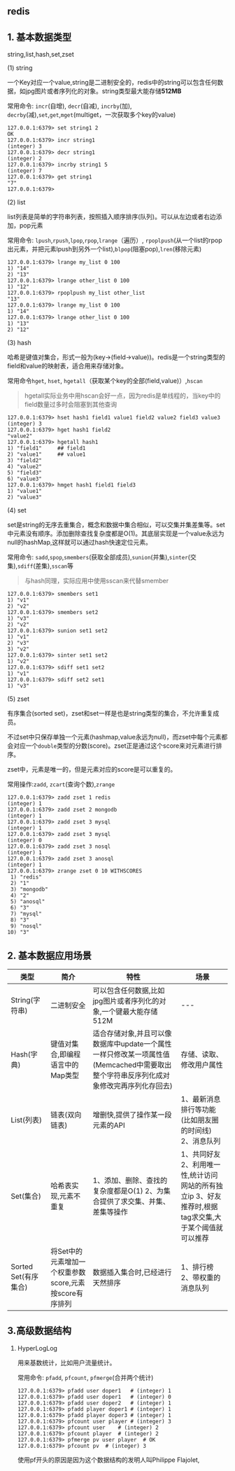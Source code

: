 ## redis

## 1. 基本数据类型

string,list,hash,set,zset

(1) string

一个Key对应一个value,string是二进制安全的，redis中的string可以包含任何数据，如jpg图片或者序列化的对象。string类型最大能存储**512MB**

常用命令: `incr`(自增), `decr`(自减), `incrby`(加), `decrby`(减),`set`,`get`,`mget`(multiget，一次获取多个key的value)

```shell
127.0.0.1:6379> set string1 2
OK
127.0.0.1:6379> incr string1
(integer) 3
127.0.0.1:6379> decr string1
(integer) 2
127.0.0.1:6379> incrby string1 5
(integer) 7
127.0.0.1:6379> get string1
"7"
127.0.0.1:6379> 
```

(2) list

list列表是简单的字符串列表，按照插入顺序排序(队列)。可以从左边或者右边添加，pop元素

常用命令: `lpush`,`rpush`,`lpop`,`rpop`,`lrange`（遍历）, `rpoplpush`(从一个list的rpop出元素，并把元素lpush到另外一个list),`blpop`(阻塞pop),`lren`(移除元素)

```shell
127.0.0.1:6379> lrange my_list 0 100
1) "14"
2) "13"
127.0.0.1:6379> lrange other_list 0 100
1) "12"
127.0.0.1:6379> rpoplpush my_list other_list
"13"
127.0.0.1:6379> lrange my_list 0 100
1) "14"
127.0.0.1:6379> lrange other_list 0 100
1) "13"
2) "12"
```

(3) hash

哈希是键值对集合，形式一般为(key->(field->value))。redis是一个string类型的field和value的映射表，适合用来存储对象。

常用命令`hget`, `hset`, `hgetall`（获取某个key的全部(field,value)）,`hscan`

> hgetall实际业务中用hscan会好一点，因为redis是单线程的，当key中的field数量过多时会阻塞到其他查询

```shell
127.0.0.1:6379> hset hash1 field1 value1 field2 value2 field3 value3
(integer) 3
127.0.0.1:6379> hget hash1 field2
"value2"
127.0.0.1:6379> hgetall hash1
1) "field1"		## field1
2) "value1"		## value1
3) "field2"
4) "value2"
5) "field3"
6) "value3"
127.0.0.1:6379> hmget hash1 field1 field3
1) "value1"
2) "value3"
```

(4) set

set是string的无序去重集合，概念和数据中集合相似，可以交集并集差集等。set中元素没有顺序。添加删除查找复杂度都是O(1)。其底层实现是一个value永远为null的hashMap,这样就可以通过hash快速定位元素。

常用命令: `sadd`,`spop`,`smembers`(获取全部成员),`sunion`(并集),`sinter`(交集),`sdiff`(差集),`sscan`等

> 与hash同理，实际应用中使用sscan来代替smember

```shell
127.0.0.1:6379> smembers set1
1) "v1"
2) "v2"
127.0.0.1:6379> smembers set2
1) "v3"
2) "v2"
127.0.0.1:6379> sunion set1 set2
1) "v1"
2) "v3"
3) "v2"
127.0.0.1:6379> sinter set1 set2
1) "v2"
127.0.0.1:6379> sdiff set1 set2
1) "v1"
127.0.0.1:6379> sdiff set2 set1
1) "v3"
```

(5) zset

有序集合(sorted set)，zset和set一样是也是string类型的集合，不允许重复成员。

不过set中只保存单独一个元素(hashmap,value永远为null)，而zset中每个元素都会对应一个`double`类型的分数(score)。zset正是通过这个score来对元素进行排序。

zset中，元素是唯一的，但是元素对应的score是可以重复的。

常用操作:`zadd`, `zcart`(查询个数),`zrange`

```shell
127.0.0.1:6379> zadd zset 1 redis
(integer) 1
127.0.0.1:6379> zadd zset 2 mongodb
(integer) 1
127.0.0.1:6379> zadd zset 3 mysql
(integer) 1
127.0.0.1:6379> zadd zset 3 mysql
(integer) 0
127.0.0.1:6379> zadd zset 3 nosql
(integer) 1
127.0.0.1:6379> zadd zset 3 anosql
(integer) 1
127.0.0.1:6379> zrange zset 0 10 WITHSCORES
 1) "redis"
 2) "1"
 3) "mongodb"
 4) "2"
 5) "anosql"
 6) "3"
 7) "mysql"
 8) "3"
 9) "nosql"
10) "3"
```

## 2. 基本数据应用场景

| 类型                 | 简介                                                   | 特性                                                         | 场景                                                         |
| -------------------- | ------------------------------------------------------ | ------------------------------------------------------------ | ------------------------------------------------------------ |
| String(字符串)       | 二进制安全                                             | 可以包含任何数据,比如jpg图片或者序列化的对象,一个键最大能存储512M | \---                                                         |
| Hash(字典)           | 键值对集合,即编程语言中的Map类型                       | 适合存储对象,并且可以像数据库中update一个属性一样只修改某一项属性值(Memcached中需要取出整个字符串反序列化成对象修改完再序列化存回去) | 存储、读取、修改用户属性                                     |
| List(列表)           | 链表(双向链表)                                         | 增删快,提供了操作某一段元素的API                             | 1、最新消息排行等功能(比如朋友圈的时间线) 2、消息队列        |
| Set(集合)            | 哈希表实现,元素不重复                                  | 1、添加、删除、查找的复杂度都是O(1) 2、为集合提供了求交集、并集、差集等操作 | 1、共同好友 2、利用唯一性,统计访问网站的所有独立ip 3、好友推荐时,根据tag求交集,大于某个阈值就可以推荐 |
| Sorted Set(有序集合) | 将Set中的元素增加一个权重参数score,元素按score有序排列 | 数据插入集合时,已经进行天然排序                              | 1、排行榜 2、带权重的消息队列                                |

## 3.高级数据结构

1. HyperLogLog

    用来基数统计，比如用户流量统计。

    常用命令: `pfadd`, `pfcount`, `pfmerge`(合并两个统计)

    ```shell
    127.0.0.1:6379> pfadd user doper1	# (integer) 1
    127.0.0.1:6379> pfadd user doper1	# (integer) 0
    127.0.0.1:6379> pfadd user doper2	# (integer) 1
    127.0.0.1:6379> pfadd player doper1	# (integer) 1
    127.0.0.1:6379> pfadd player doper3	# (integer) 1
    127.0.0.1:6379> pfcount user player	# (integer) 3
    127.0.0.1:6379> pfcount user	# (integer) 2
    127.0.0.1:6379> pfcount player	# (integer) 2
    127.0.0.1:6379> pfmerge pv user player	# OK
    127.0.0.1:6379> pfcount pv	# (integer) 3
    ```

    使用pf开头的原因是因为这个数据结构的发明人叫Philippe Flajolet,



